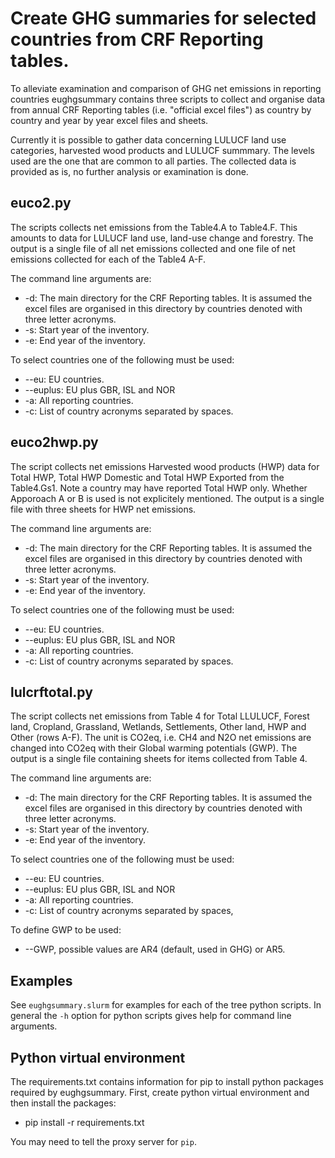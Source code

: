 # Create GHG summaries for selected countries from CRF Reporting tables.

To alleviate examination and comparison of GHG net emissions in reporting countries
eughgsummary contains three scripts to collect and organise data from annual CRF Reporting tables
(i.e. "official excel files") as country by country and year by year excel files and sheets. 

Currently it is possible to gather data concerning LULUCF land use categories,
harvested wood products and LULUCF summmary. The levels used are the one that are
common to all parties. The collected data is provided as is, no further analysis or examination is done.

## euco2.py
The scripts collects net emissions from the Table4.A to Table4.F. This amounts to data for LULUCF
land use, land-use change and forestry. The output is a single file of all net emissions collected
and one file of net emissions collected for each of the Table4 A-F.

The command line arguments are:
+ -d: The main directory for the CRF Reporting tables. It is assumed the excel files are
      organised in this directory by countries denoted with three letter acronyms.
+ -s: Start year of the inventory.
+ -e: End year of the inventory.

To select countries one of the following must be used:
+ --eu: EU countries.
+ --euplus: EU plus GBR, ISL and NOR
+ -a: All reporting countries.
+ -c: List of country acronyms separated by spaces.

## euco2hwp.py
The script collects net emissions Harvested wood products (HWP) data for Total HWP, Total HWP Domestic
and Total HWP Exported from the Table4.Gs1. Note a country may have reported Total HWP only.
Whether Apporoach A or B is used is not explicitely mentioned. The output is a single
file with three sheets for HWP net emissions.

The command line arguments are:
+ -d: The main directory for the CRF Reporting tables. It is assumed the excel files are
      organised in this directory by countries denoted with three letter acronyms.
+ -s: Start year of the inventory.
+ -e: End year of the inventory.

To select countries one of the following must be used:
+ --eu: EU countries.
+ --euplus: EU plus GBR, ISL and NOR
+ -a: All reporting countries.
+ -c: List of country acronyms separated by spaces.

## lulcrftotal.py
The script collects net emissions from Table 4 for Total LLULUCF, Forest land, Cropland, Grassland,
Wetlands, Settlements, Other land, HWP and Other (rows A-F). The unit is CO2eq, i.e. CH4 and N2O 
net emissions are changed into CO2eq with their Global warming potentials (GWP). 
The output is a single file containing sheets for items collected from Table 4.

The command line arguments are:
+ -d: The main directory for the CRF Reporting tables. It is assumed the excel files are
      organised in this directory by countries denoted with three letter acronyms.
+ -s: Start year of the inventory.
+ -e: End year of the inventory.

To select countries one of the following must be used:
+ --eu: EU countries.
+ --euplus: EU plus GBR, ISL and NOR
+ -a: All reporting countries.
+ -c: List of country acronyms separated by spaces,

To define GWP to be used:
+ --GWP, possible values are AR4 (default, used in GHG) or AR5.

## Examples

See `eughgsummary.slurm` for examples for each of the tree python scripts.
In general the `-h` option for python scripts gives help for command line arguments.

## Python virtual environment

The requirements.txt  contains information for pip to install python packages
required by eughgsummary. First, create python virtual environment and then
install the packages:
+ pip  install -r requirements.txt

You may need to tell the proxy server for `pip`.
